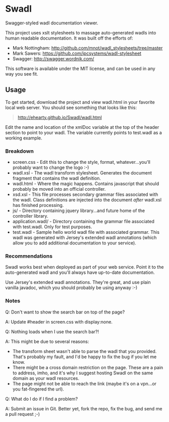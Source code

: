 Swadl
=====

Swagger-styled wadl documentation viewer.

This project uses xslt stylesheets to massage auto-generated wadls into human
readable documentation. It was built off the efforts of:


* Mark Nottingham: http://github.com/mnot/wadl_stylesheets/tree/master
* Mark Sawers: https://github.com/ipcsystems/wadl-stylesheet
* Swagger: http://swagger.wordnik.com/


This software is available under the MIT license, and can be used in any way
you see fit.


Usage
-----

To get started, download the project and view wadl.html in your favorite local
web server. You should see something that looks like this:

> http://ehearty.github.io/Swadl/wadl.html

Edit the name and location of the xmlDoc variable at the top of the header
section to point to your wadl. The variable currently points to test.wadl as a
working example. 


### Breakdown

* screen.css - Edit this to change the style, format, whatever...you'll
  probably want to change the logo :-)
* wadl.xsl - The wadl transform stylesheet. Generates the document fragment
  that contains the wadl definition.
* wadl.html - Where the magic happens. Contains javascript that should
  probably be moved into an official controller.
* xsd.xsl - This file processes secondary grammar files associated with
  the wadl. Class definitions are injected into the document *after* wadl.xsl
  has finished processing.
* js/ - Directory containing jquery library...and future home of the
  controller library.
* application.wadl/ - Directory containing the grammar file associated with
  test.wadl. Only for test purposes.
* test.wadl - Sample hello world wadl file with associated grammar. This wadl
  was generated with Jersey's extended wadl annotations (which allow you to
  add additional documentation to your service).

### Recommendations

Swadl works best when deployed as part of your web service. Point it to the
auto-generated wadl and you'll always have up-to-date documentation.

Use Jersey's extended wadl annotations. They're great, and use plain vanilla
javadoc, which you should probably be using anyway :-)

### Notes

Q: Don't want to show the search bar on top of the page? 

  A: Update #header in screen.css with display:none.



Q: Nothing loads when I use the search bar?! 

  A: This might be due to several reasons:
* The transform sheet wasn't able to parse the wadl that you provided.
      That's probably my fault, and I'd be happy to fix the bug if you let me
      know.
* There might be a cross domain restriction on the page. These are a
      pain to address, imho, and it's why I suggest hosting Swadl on the same
      domain as your wadl resources.
* The page might not be able to reach the link (maybe it's on a
      vpn...or you fat-fingered the url). 


Q: What do I do if I find a problem?
  
A: Submit an issue in Git. Better yet, fork the repo, fix the bug, and send
  me a pull request ;-)
